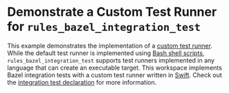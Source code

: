 # Demonstrate a Custom Test Runner for `rules_bazel_integration_test`

This example demonstrates the implementation of a [custom test
runner](/README.md#custom-test-runner). While the default test runner is implemented using [Bash
shell scripts](/bazel_integration_test/private/default_test_runner.sh),
`rules_bazel_integration_test` supports test runners implemented in any language that can create an
executable target.  This workspace implements Bazel integration tests with a custom test runner
written in [Swift](https://www.swift.org/). Check out the [integration test
declaration](/examples/custom_test_runner/integration_tests/BUILD.bazel) for more
information.
